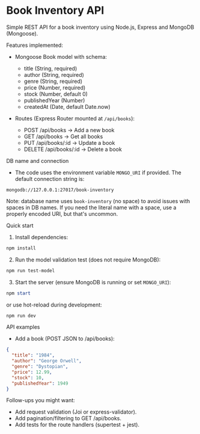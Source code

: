 # Book Inventory API

Simple REST API for a book inventory using Node.js, Express and MongoDB (Mongoose).

Features implemented:

- Mongoose Book model with schema:
  - title (String, required)
  - author (String, required)
  - genre (String, required)
  - price (Number, required)
  - stock (Number, default 0)
  - publishedYear (Number)
  - createdAt (Date, default Date.now)

- Routes (Express Router mounted at `/api/books`):
  - POST /api/books → Add a new book
  - GET /api/books → Get all books
  - PUT /api/books/:id → Update a book
  - DELETE /api/books/:id → Delete a book

DB name and connection
- The code uses the environment variable `MONGO_URI` if provided. The default connection string is:

```
mongodb://127.0.0.1:27017/book-inventory
```

Note: database name uses `book-inventory` (no space) to avoid issues with spaces in DB names. If you need the literal name with a space, use a properly encoded URI, but that's uncommon.

Quick start

1. Install dependencies:

```powershell
npm install
```

2. Run the model validation test (does not require MongoDB):

```powershell
npm run test-model
```

3. Start the server (ensure MongoDB is running or set `MONGO_URI`):

```powershell
npm start
```

or use hot-reload during development:

```powershell
npm run dev
```

API examples

- Add a book (POST JSON to /api/books):

```json
{
  "title": "1984",
  "author": "George Orwell",
  "genre": "Dystopian",
  "price": 12.99,
  "stock": 10,
  "publishedYear": 1949
}
```

Follow-ups you might want:

- Add request validation (Joi or express-validator).
- Add pagination/filtering to GET /api/books.
- Add tests for the route handlers (supertest + jest).
